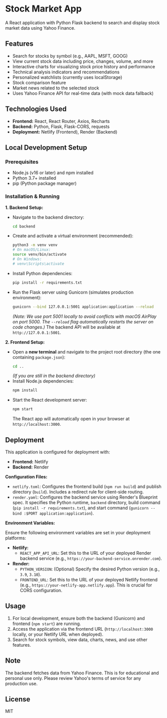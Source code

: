 # Stock Market App

A React application with Python Flask backend to search and display stock market data using Yahoo Finance.

## Features

- Search for stocks by symbol (e.g., AAPL, MSFT, GOOG)
- View current stock data including price, changes, volume, and more
- Interactive charts for visualizing stock price history and performance
- Technical analysis indicators and recommendations
- Personalized watchlists (currently uses localStorage)
- Stock comparison feature
- Market news related to the selected stock
- Uses Yahoo Finance API for real-time data (with mock data fallback)

## Technologies Used

- **Frontend:** React, React Router, Axios, Recharts
- **Backend:** Python, Flask, Flask-CORS, requests
- **Deployment:** Netlify (Frontend), Render (Backend)

## Local Development Setup

### Prerequisites

- Node.js (v16 or later) and npm installed
- Python 3.7+ installed
- pip (Python package manager)

### Installation & Running

**1. Backend Setup:**

   - Navigate to the backend directory:
     ```bash
     cd backend
     ```
   - Create and activate a virtual environment (recommended):
     ```bash
     python3 -m venv venv
     # On macOS/Linux:
     source venv/bin/activate
     # On Windows:
     # venv\Scripts\activate
     ```
   - Install Python dependencies:
     ```bash
     pip install -r requirements.txt
     ```
   - Run the Flask server using Gunicorn (simulates production environment):
     ```bash
     gunicorn --bind 127.0.0.1:5001 application:application --reload
     ```
     *(Note: We use port 5001 locally to avoid conflicts with macOS AirPlay on port 5000. The `--reload` flag automatically restarts the server on code changes.)*
     The backend API will be available at `http://127.0.0.1:5001`.

**2. Frontend Setup:**

   - Open a **new terminal** and navigate to the project root directory (the one containing `package.json`):
     ```bash
     cd .. 
     ```
     *(If you are still in the backend directory)*
   - Install Node.js dependencies:
     ```bash
     npm install
     ```
   - Start the React development server:
     ```bash
     npm start
     ```
     The React app will automatically open in your browser at `http://localhost:3000`.

## Deployment

This application is configured for deployment with:
- **Frontend:** Netlify
- **Backend:** Render

**Configuration Files:**

- `netlify.toml`: Configures the frontend build (`npm run build`) and publish directory (`build`). Includes a redirect rule for client-side routing.
- `render.yaml`: Configures the backend service using Render's Blueprint spec. It specifies the Python runtime, `backend` directory, build command (`pip install -r requirements.txt`), and start command (`gunicorn --bind :$PORT application:application`).

**Environment Variables:**

Ensure the following environment variables are set in your deployment platforms:

- **Netlify:**
    - `REACT_APP_API_URL`: Set this to the URL of your deployed Render backend service (e.g., `https://your-backend-service.onrender.com`).
- **Render:**
    - `PYTHON_VERSION`: (Optional) Specify the desired Python version (e.g., `3.9`, `3.10`).
    - `FRONTEND_URL`: Set this to the URL of your deployed Netlify frontend (e.g., `https://your-netlify-app.netlify.app`). This is crucial for CORS configuration.

## Usage

1. For local development, ensure both the backend (Gunicorn) and frontend (`npm start`) are running.
2. Access the application via the frontend URL (`http://localhost:3000` locally, or your Netlify URL when deployed).
3. Search for stock symbols, view data, charts, news, and use other features.

## Note

The backend fetches data from Yahoo Finance. This is for educational and personal use only. Please review Yahoo's terms of service for any production use.

## License

MIT 